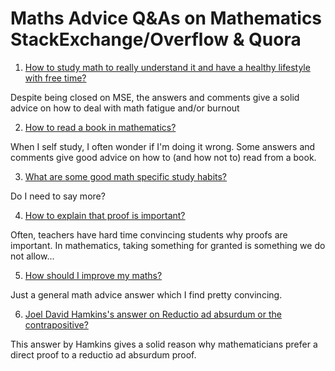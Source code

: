 # Maths Advice Q&As on Mathematics StackExchange/Overflow & Quora

1. [How to study math to really understand it and have a healthy lifestyle with free time?](https://math.stackexchange.com/q/44704/151611)

Despite being closed on MSE, the answers and comments give a solid advice on how to deal with math fatigue and/or burnout

2. [How to read a book in mathematics?](https://math.stackexchange.com/questions/279079/how-to-read-a-book-in-mathematics)

When I self study, I often wonder if I'm doing it wrong. Some answers and comments give good advice on how to (and how not to) read from a book.

3. [What are some good math specific study habits?](https://math.stackexchange.com/q/191770/151611)

Do I need to say more?

4. [How to explain that proof is important?](https://math.stackexchange.com/q/600800/151611)

Often, teachers have hard time convincing students why proofs are important. In mathematics, taking something for granted is something we do not allow...

5. [How should I improve my maths?](https://qr.ae/pvuXN5)

Just a general math advice answer which I find pretty convincing.

6. [Joel David Hamkins's answer on Reductio ad absurdum or the contrapositive?](https://mathoverflow.net/a/12400/134679)

This answer by Hamkins gives a solid reason why mathematicians prefer a direct proof to a reductio ad absurdum proof. 

